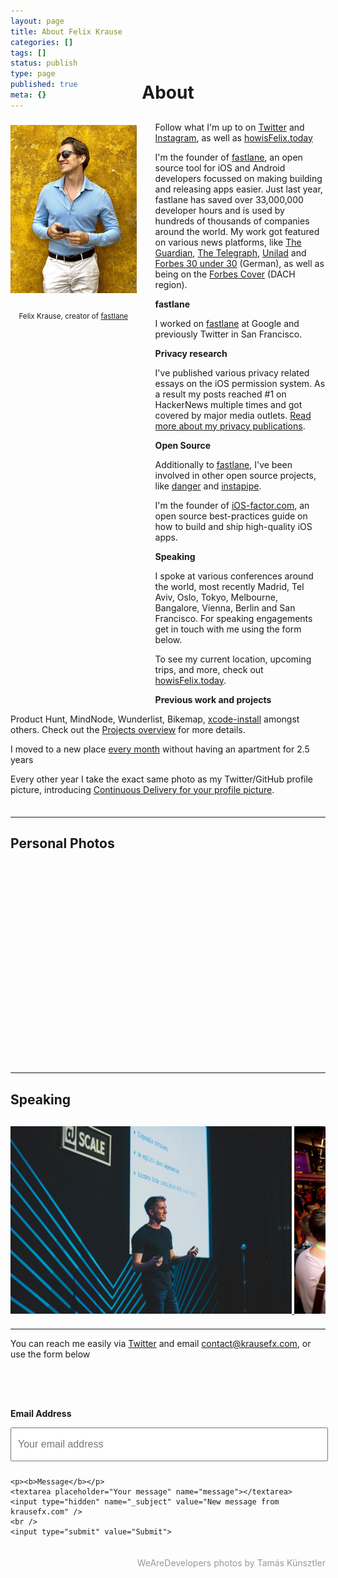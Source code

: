 ```yaml
---
layout: page
title: About Felix Krause
categories: []
tags: []
status: publish
type: page
published: true
meta: {}
---
```


<h1 style="text-align: center; margin-bottom: 30px; margin-top: -60px">About</h1>

<div id="leftCol">
  <img src="/assets/FelixKrauseProfilePicture.jpg" width="290" style="margin-bottom: 10px; margin-top: 5px;" />
  <br />
  <p style="text-align: center;"><small style="">Felix Krause, creator of <a href="https://fastlane.tools" target="_blank">fastlane</a></small></p>
</div>

<div id="rightCol">
  <p>Follow what I'm up to on <a href="https://twitter.com/krausefx">Twitter</a> and <a href="https://instagram.com/KrauseFx">Instagram</a>, as well as <a href="https://howisFelix.today">howisFelix.today</a></p>

  <p>I'm the founder of <a href="https://fastlane.tools" target="_blank">fastlane</a>, an open source tool for iOS and Android developers focussed on making building and releasing apps easier. Just last year, fastlane has saved over 33,000,000 developer hours and is used by hundreds of thousands of companies around the world. My work got featured on various news platforms, like <a href="https://www.theguardian.com/technology/2017/oct/12/apple-id-iphone-password-demands-security-flaw-phishing-attack-fake-sign-in-request">The Guardian</a>, <a href="https://www.telegraph.co.uk/technology/2017/10/26/warning-iphone-apps-can-silently-turn-cameras-time/">The Telegraph</a>, <a href="https://www.unilad.co.uk/featured/creepy-apple-loophole-seriously-infringes-on-your-privacy/">Unilad</a> and <a href="https://www.forbes.at/artikel/30u30-2017-felix-krause.html" target="_blank">Forbes 30 under 30</a> (German), as well as being on the <a href="https://twitter.com/krausefx/status/737989912847224832?lang=en">Forbes Cover</a> (DACH region).</p>

  <p><b>fastlane</b></p>

  <p>I worked on <a href="https://fastlane.tools" target="_blank">fastlane</a> at Google and previously Twitter in San Francisco.</p>

  <p><b>Privacy research</b></p>

  <p>I've published various privacy related essays on the iOS permission system. As a result my posts reached #1 on HackerNews multiple times and got covered by major media outlets. <a href="/privacy">Read more about my privacy publications</a>.</p>

  <p><b>Open Source</b></p>

  <p>Additionally to <a href="https://fastlane.tools" target="_blank">fastlane</a>, I've been involved in other open source projects, like <a href="https://github.com/danger/danger" target="_blank">danger</a> and <a href="https://instapipe.net">instapipe</a>.</p>

  <p>I'm the founder of <a href="https://ios-factor.com" target="_blank">iOS-factor.com</a>, an open source best-practices guide on how to build and ship high-quality iOS apps.</p>

  <p><b>Speaking</b></p>

  <p>I spoke at various conferences around the world, most recently Madrid, Tel Aviv, Oslo, Tokyo, Melbourne, Bangalore, Vienna, Berlin and San Francisco. For speaking engagements get in touch with me using the form below.

  <p>To see my current location, upcoming trips, and more, check out <a href="https://howisFelix.today" target="_blank">howisFelix.today</a>.</p>

  <p><b>Previous work and projects</b></p>
  <p>Product Hunt, MindNode, Wunderlist, Bikemap, <a href="https://github.com/xcpretty/xcode-install">xcode-install</a> amongst others. Check out the <a href="/projects">Projects overview</a> for more details.</p>

  <p>I moved to a new place <a href="/blog/going-nomad">every month</a> without having an apartment for 2.5 years</p>

  <p>Every other year I take the exact same photo as my Twitter/GitHub profile picture, introducing <a href="/blog/continuous-delivery-for-your-profile-picture">Continuous Delivery for your profile picture</a>.</p>

<hr style="margin-top: 35px" />

<h2>Personal Photos</h2>
<div class="imageCarousel" id="personalCarousel">
</div>

<hr />

<h2>Speaking</h2>
<div class="imageCarousel">
  <a href="/assets/speaking/FelixKrause1.jpg" target="_blank">
    <img src="/assets/speaking/FelixKrause1.jpg" alt="Felix Krause (KrauseFx) speaking at conference at Facebook Mobile at Scale in Tel Aviv, Israel" />
  </a>
  <a href="/assets/speaking/FelixKrause4.jpg" target="_blank">
    <img src="/assets/speaking/FelixKrause4.jpg" alt="Felix Krause (KrauseFx) speaking at conference at trySwift in New York" />
  </a>
  <a href="/assets/speaking/FelixKrause2.jpg" target="_blank">
    <img src="/assets/speaking/FelixKrause2.jpg" alt="Felix Krause (KrauseFx) speaking at conference at Facebook Mobile at Scale in Tel Aviv, Israel" />
  </a>
  <a href="/assets/speaking/FelixKrause5.jpg" target="_blank">
    <img src="/assets/speaking/FelixKrause5.jpg" alt="Felix Krause (KrauseFx) speaking at conference at WeAreDevelopers in Vienna, Austria" />
  </a>
  <a href="/assets/speaking/FelixKrause3.jpg" target="_blank">
    <img src="/assets/speaking/FelixKrause3.jpg" alt="Felix Krause (KrauseFx) speaking at conference at Facebook Mobile at Scale in Tel Aviv, Israel" />
  </a>
  <a href="/assets/speaking/FelixKrause6.jpg" target="_blank">
    <img src="/assets/speaking/FelixKrause6.jpg" alt="Felix Krause (KrauseFx) speaking at conference at trySwift in New York" />
  </a>
  <a href="/assets/speaking/FelixKrause7.jpg" target="_blank">
    <img src="/assets/speaking/FelixKrause7.jpg" alt="Felix Krause (KrauseFx) speaking at conference at trySwift in New York" />
  </a>
</div>

<script type="text/javascript">
  var url = "https://instapipe.net/api.json";

  var xmlHttp = new XMLHttpRequest();
  xmlHttp.onreadystatechange = function() { 
      if (xmlHttp.readyState == 4 && xmlHttp.status == 200) {
        var content = JSON.parse(xmlHttp.responseText)
        var photos = content["recentPhotos"]
        var personalCarousel = document.getElementById("personalCarousel")
        for (let photoIndex in photos) {
          let currentPhoto = photos[photoIndex]

          if (currentPhoto["url"].indexOf("20220218.jpg") > -1) {
            // Since we have that photo right above
            continue;
          }

          var linkNode = document.createElement("a");
          linkNode["href"] = currentPhoto["link"] || "https://instagram.com/krausefx"
          linkNode["target"] = "_blank"
          var imageNode = document.createElement("span")
          imageNode["style"] = "background-image: url(" + currentPhoto["url"] + ")"
          imageNode["alt"] = currentPhoto["text"]

          linkNode.appendChild(imageNode)
          personalCarousel.appendChild(linkNode)

          if (photoIndex > 8) {
            break; // We don't want to load all the images
          }
        }
      }
  }
  xmlHttp.open("GET", url, true); // true = asynchronous 
  xmlHttp.send(null);
</script>

<hr />
  
  You can reach me easily via <a href="https://twitter.com/KrauseFx">Twitter</a> and email <a href="mailto:contact@krausefx.com">contact@krausefx.com</a>, or use the form below

<div style="width: 100%; float: left; margin-top: 20px; margin-bottom: 20px;">
  <form id="contactform" method="POST" action="https://formspree.io/contact@krausefx.com">
    <p><b>Email Address</b></p>
    <input type="email" name="_replyto" placeholder="Your email address">

    <p><b>Message</b></p>
    <textarea placeholder="Your message" name="message"></textarea>
    <input type="hidden" name="_subject" value="New message from krausefx.com" />
    <br />
    <input type="submit" value="Submit">
  </form>
</div>

<hr />
<p style="text-align: right; color: #999">
  WeAreDevelopers photos by Tamás Künsztler
</p>

<style type="text/css">
  .imageCarousel {
    margin-top: 30px;
    height: 310px;
    width: 100%;
    overflow-y: none;
    overflow-x: scroll;
    white-space: nowrap;
  }

  .imageCarousel > a > img {
    height: 300px;
    width: auto;
    max-width: none; /* to override page wide attribute */
    display: inline-block;
  }
  #personalCarousel > a > span {
    /* I didn't spend the time investigating why this is necessary */
    margin-right: 5px;
    height: 300px;
    display: inline-block;
    width: 300px; /* IG pictures should always be square */
    background-size: cover;
    background-repeat: no-repeat;
    background-position: 50% 50%;
  }
  #contactform {
    padding-top: 30px;
  }

  #contactform input[type="email"] {
    width: calc(100% - 20px);
    height: 30px;
    font-size: 16px;
    padding: 10px;
    margin-bottom: 10px;
  }
  #contactform textarea {
    width: calc(100% - 30px);
    height: 100px;
    font-size: 16px;
    border: 1px solid #ccc;
    background-color: #fafafa;
    padding: 15px;
    resize: vertical;
  }
  #contactform input[type="submit"] {
    display: inline-block;
    width: 127px;
    height: 42px;
    background-color: #272727;
    color: white;
    font-weight: 600;
    font-style: normal;
    font-size: 14px;
    border: none;
    margin-top: 10px;
    cursor: pointer;
  }
  #leftCol {
    margin-bottom: 40px;
    margin-right: 30px;
    width: 100%;
    text-align: center;
  }
  @media screen and (max-width: 800px) {
    .imageCarousel {
      height: 190px;
    }
    .imageCarousel > a > img {
      height: 180px;
    }
    #personalCarousel > a > span {
      height: 180px;
      width: 180px;
    }
    #leftCol > img { 
      width: 40%;
    }
    #leftCol > p {
      display: none;
    }
  }
  @media screen and (min-width: 800px) {
    #leftCol {
        width: 40%; 
        float: left;
        height: 900px;
      }
    }
  }
  @media screen and (min-width: 800px) {
    #rightCol {
      width: 55%; 
      float: right;
    }
  }
  }
</style>
